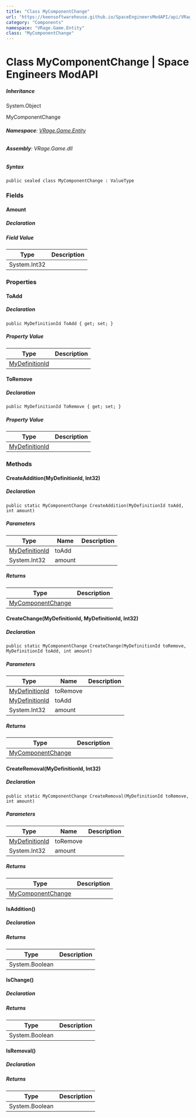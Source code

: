 ```yaml
---
title: "Class MyComponentChange"
url: "https://keensoftwarehouse.github.io/SpaceEngineersModAPI/api/VRage.Game.Entity.MyComponentChange.html"
category: "Components"
namespace: "VRage.Game.Entity"
class: "MyComponentChange"
---
```


# Class MyComponentChange | Space Engineers ModAPI

##### Inheritance

System.Object

MyComponentChange

###### **Namespace**: [VRage.Game.Entity](https://keensoftwarehouse.github.io/SpaceEngineersModAPI/api/VRage.Game.Entity.html)

###### **Assembly**: VRage.Game.dll

##### Syntax

```
public sealed class MyComponentChange : ValueType
```

### Fields

#### Amount

##### Declaration

##### Field Value

| Type | Description |
| --- | --- |
| System.Int32 |     |

### Properties

#### ToAdd

##### Declaration

```
public MyDefinitionId ToAdd { get; set; }
```

##### Property Value

| Type | Description |
| --- | --- |
| [MyDefinitionId](https://keensoftwarehouse.github.io/SpaceEngineersModAPI/api/VRage.Game.MyDefinitionId.html) |     |

#### ToRemove

##### Declaration

```
public MyDefinitionId ToRemove { get; set; }
```

##### Property Value

| Type | Description |
| --- | --- |
| [MyDefinitionId](https://keensoftwarehouse.github.io/SpaceEngineersModAPI/api/VRage.Game.MyDefinitionId.html) |     |

### Methods

#### CreateAddition(MyDefinitionId, Int32)

##### Declaration

```
public static MyComponentChange CreateAddition(MyDefinitionId toAdd, int amount)
```

##### Parameters

| Type | Name | Description |
| --- | --- | --- |
| [MyDefinitionId](https://keensoftwarehouse.github.io/SpaceEngineersModAPI/api/VRage.Game.MyDefinitionId.html) | toAdd |     |
| System.Int32 | amount |     |

##### Returns

| Type | Description |
| --- | --- |
| [MyComponentChange](https://keensoftwarehouse.github.io/SpaceEngineersModAPI/api/VRage.Game.Entity.MyComponentChange.html) |     |

#### CreateChange(MyDefinitionId, MyDefinitionId, Int32)

##### Declaration

```
public static MyComponentChange CreateChange(MyDefinitionId toRemove, MyDefinitionId toAdd, int amount)
```

##### Parameters

| Type | Name | Description |
| --- | --- | --- |
| [MyDefinitionId](https://keensoftwarehouse.github.io/SpaceEngineersModAPI/api/VRage.Game.MyDefinitionId.html) | toRemove |     |
| [MyDefinitionId](https://keensoftwarehouse.github.io/SpaceEngineersModAPI/api/VRage.Game.MyDefinitionId.html) | toAdd |     |
| System.Int32 | amount |     |

##### Returns

| Type | Description |
| --- | --- |
| [MyComponentChange](https://keensoftwarehouse.github.io/SpaceEngineersModAPI/api/VRage.Game.Entity.MyComponentChange.html) |     |

#### CreateRemoval(MyDefinitionId, Int32)

##### Declaration

```
public static MyComponentChange CreateRemoval(MyDefinitionId toRemove, int amount)
```

##### Parameters

| Type | Name | Description |
| --- | --- | --- |
| [MyDefinitionId](https://keensoftwarehouse.github.io/SpaceEngineersModAPI/api/VRage.Game.MyDefinitionId.html) | toRemove |     |
| System.Int32 | amount |     |

##### Returns

| Type | Description |
| --- | --- |
| [MyComponentChange](https://keensoftwarehouse.github.io/SpaceEngineersModAPI/api/VRage.Game.Entity.MyComponentChange.html) |     |

#### IsAddition()

##### Declaration

##### Returns

| Type | Description |
| --- | --- |
| System.Boolean |     |

#### IsChange()

##### Declaration

##### Returns

| Type | Description |
| --- | --- |
| System.Boolean |     |

#### IsRemoval()

##### Declaration

##### Returns

| Type | Description |
| --- | --- |
| System.Boolean |     |